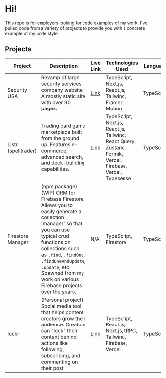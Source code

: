 # Hi!

This repo is for employers looking for code examples of my work. I've pulled code from a variety of projects to provide you with a concrete example of my code style.

## Projects

| Project               | Description                                                                     | Live Link | Technologies Used                                              | Language   | Code     | Year |
|-----------------------|---------------------------------------------------------------------------------|------|----------------------------------------------------------------|------------|----------|-------|
| Security USA          | Revamp of large security services company website. A mostly static site with over 90 pages. | [Link](https://security-usa.vercel.app) | TypeScript, Next.js, React.js, Tailwind, Framer Motion        | TypeScript | | 2024 |
| Listr (spelltrader)   | Trading card game marketplace built from the ground up. Features e-commerce, advanced search, and deck-building capabilities. | [Link](https://spelltrader.com) | TypeScript, Next.js, React.js, Tailwind, React Query, Zustand, Formik, Vercel, Firebase, Vercel, Typesense | TypeScript | [Sample - Deck Builder Page](https://github.com/AliEskandari/for-employers/tree/main/spell-trader) | 2023-24
| Firestore Manager | (npm package) (WIP) ORM for Firebase Firestore. Allows you to easily generate a collection 'manager' so that you can use typical crud functions on collections such as `.find`, `.findOne`, `.findOneAndUpdate`, `.update`, etc. Spawned from my work on various Firebase projects over the years.| N/A | TypeScript, Firestore | TypeScript | [Repo](https://github.com/AliEskandari/firestore-manager) | 2024 | 
| lockr                 | (Personal project) Social media tool that helps content creators grow their audience. Creators can "lock" their content behind actions like following, subscribing, and commenting on their post| [Link](https://lockr.social) | TypeScript, React.js, Next.js, tRPC, Tailwind, Firebase, Vercel | TypeScript | [Repo](https://github.com/AliEskandari/lockr) | 2022 |

  
